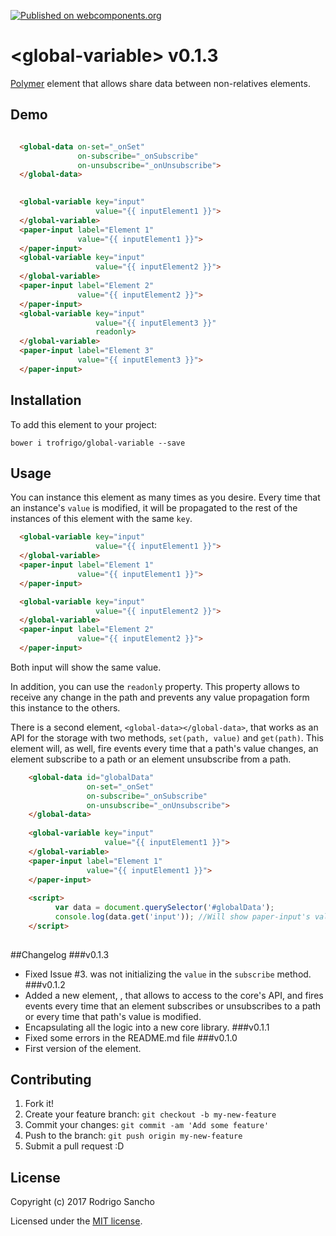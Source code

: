 [![Published on webcomponents.org](https://img.shields.io/badge/webcomponents.org-published-blue.svg)](https://www.webcomponents.org/element/trofrigo/global-variable)

# \<global-variable\> v0.1.3

[Polymer](https://www.polymer-project.org/1.0/) element that allows share data between non-relatives elements.

## Demo
<!--
```
<custom-element-demo>
  <template>
    <script src="../webcomponentsjs/webcomponents-lite.min.js"></script>
    <link rel="import" href="global-variable.html">
    <link rel="import" href="../paper-input/paper-input.html">
    <template is="dom-bind">
        <next-code-block></next-code-block>
    </template>
  </template>
</custom-element-demo>
```
-->
```html

  <global-data on-set="_onSet"
               on-subscribe="_onSubscribe"
               on-unsubscribe="_onUnsubscribe">
  </global-data>
              

  <global-variable key="input" 
                   value="{{ inputElement1 }}">
  </global-variable>
  <paper-input label="Element 1"
               value="{{ inputElement1 }}">
  </paper-input>
  <global-variable key="input" 
                   value="{{ inputElement2 }}">
  </global-variable>
  <paper-input label="Element 2"
               value="{{ inputElement2 }}">
  </paper-input>
  <global-variable key="input" 
                   value="{{ inputElement3 }}" 
                   readonly>
  </global-variable>
  <paper-input label="Element 3"
               value="{{ inputElement3 }}">
  </paper-input>
```

## Installation

To add this element to your project:

    bower i trofrigo/global-variable --save

## Usage

You can instance this element as many times as you desire. 
Every time that an instance's `value` is modified, it will be propagated to the rest of the 
instances of this element with the same `key`.
```html
  <global-variable key="input" 
                   value="{{ inputElement1 }}">
  </global-variable>
  <paper-input label="Element 1"
               value="{{ inputElement1 }}">
  </paper-input>

  <global-variable key="input" 
                   value="{{ inputElement2 }}">
  </global-variable>
  <paper-input label="Element 2"
               value="{{ inputElement2 }}">
  </paper-input>
```
Both input will show the same value.

In addition, you can use the `readonly` property. This property allows to receive any change in the path and prevents any value 
propagation form this instance to the others.
 
There is a second element, `<global-data></global-data>`,  that works as an API for the storage with two methods, 
`set(path, value)` and `get(path)`. This element will, as well, fire events every time that a path's value changes, 
an element subscribe to a path or an element unsubscribe from a path. 
```html    
    <global-data id="globalData"
                 on-set="_onSet"
                 on-subscribe="_onSubscribe"
                 on-unsubscribe="_onUnsubscribe">
    </global-data>
    
    <global-variable key="input" 
                     value="{{ inputElement1 }}">
    </global-variable>
    <paper-input label="Element 1"
                 value="{{ inputElement1 }}">
    </paper-input>
    
    <script>
          var data = document.querySelector('#globalData');
          console.log(data.get('input')); //Will show paper-input's value
    </script>  
    
 ```
 
##Changelog
###v0.1.3
* Fixed Issue #3. <global-variable> was not initializing the `value` in the `subscribe` method.
###v0.1.2
* Added a new element, <global-data>, that allows to access to the core's API, 
and fires events every time that an element subscribes or unsubscribes to a path 
or every time that path's value is modified.
* Encapsulating all the logic into a new core library.
###v0.1.1
* Fixed some errors in the README.md file
###v0.1.0
* First version of the element.
 
## Contributing

1. Fork it!
2. Create your feature branch: `git checkout -b my-new-feature`
3. Commit your changes: `git commit -am 'Add some feature'`
4. Push to the branch: `git push origin my-new-feature`
5. Submit a pull request :D

## License

Copyright (c) 2017 Rodrigo Sancho

Licensed under the [MIT license](https://github.com/trofrigo/global-variable/blob/master/LICENSE).
